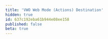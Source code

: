 ```yaml
---
title: 'VWO Web Mode (Actions) Destination'
hidden: true
id: 637c192eba61b944e08ee158
published: false
beta: true
---
```

